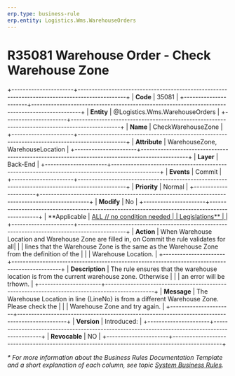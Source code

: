 ```yaml
---
erp.type: business-rule
erp.entity: Logistics.Wms.WarehouseOrders
---
```


# R35081 Warehouse Order - Check Warehouse Zone
+----------------------+-----------------------------------------------------------------------------------------------+
| **Code**             | 35081                                                                                         |
+----------------------+-----------------------------------------------------------------------------------------------+
| **Entity**           | @Logistics.Wms.WarehouseOrders                                                                |
+----------------------+-----------------------------------------------------------------------------------------------+
| **Name**             | CheckWarehouseZonе                                                                            |
+----------------------+-----------------------------------------------------------------------------------------------+
| **Attribute**        | WarehouseZone, WarehouseLocation                                                              |
+----------------------+-----------------------------------------------------------------------------------------------+
| **Layer**            | Back-End                                                                                      |
+----------------------+-----------------------------------------------------------------------------------------------+
| **Events**           | Commit                                                                                        |
+----------------------+-----------------------------------------------------------------------------------------------+
| **Priority**         | Normal                                                                                        |
+----------------------+-----------------------------------------------------------------------------------------------+
| **Modify**           | No                                                                                            |
+----------------------+-----------------------------------------------------------------------------------------------+
| **Applicable         | [ALL // no condition needed                                                                   |
| Legislations**       | ](xref:applicable-legislations)                                                               |
+----------------------+-----------------------------------------------------------------------------------------------+
| **Action**           | When Warehouse Location and Warehouse Zone are filled in, on Commit the rule validates for all|
|                      | lines that the Warehouse Zone is the same as the Warehouse Zone from the definition of the    |
|                      | Warehouse Location.                                                                           |
+----------------------+-----------------------------------------------------------------------------------------------+
| **Description**      | The rule ensures that the warehouse location is from the current warehouse zone. Otherwise    |
|                      | an error will be trhown.                                                                      |
+----------------------+-----------------------------------------------------------------------------------------------+
| **Message**          | The Warehouse Location in line {LineNo} is from a different Warehouse Zone. Please check the  |
|                      | Warehouse Zone and try again.                                                                 |
+----------------------+-----------------------------------------------------------------------------------------------+
| **Version**          | Introduced:                                                                                   |
+----------------------+-----------------------------------------------------------------------------------------------+
| **Revocable**        | NO                                                                                            |
+----------------------+-----------------------------------------------------------------------------------------------+

*\* For more information about the Business Rules Documentation Template and a short explanation of each column, see
topic [System Business Rules](../templates/template-description-system-business-rules.md).*
